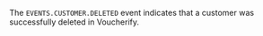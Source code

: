 The `EVENTS.CUSTOMER.DELETED` event indicates that a customer was successfully deleted in Voucherify.